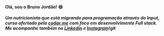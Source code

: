 #### Olá, sou o Bruno Jordão! :smile:

##### Um nutricionista que está migrando para programação através do **Input**, curso ofertado pela [codar.me](https://codar.me/) com foco em _desenvolvimento Full stack._ Me acompanhe também no [Linkedin](https://www.linkedin.com/in/bruno-jord%C3%A3o-10a839254/) e [Instagram](https://www.instagram.com/brunoojordao/)!git